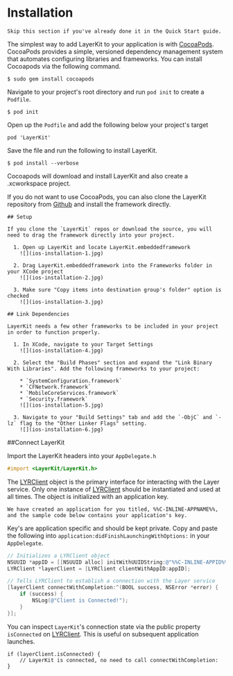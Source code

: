 # Installation

```emphasis
Skip this section if you've already done it in the Quick Start guide.
```

The simplest way to add LayerKit to your application is with [CocoaPods](http://www.cocoapods.org). CocoaPods provides a simple, versioned dependency management system that automates configuring libraries and frameworks. You can install Cocoapods via the following command.

```console
$ sudo gem install cocoapods
```

Navigate to your project's root directory and run `pod init` to create a `Podfile`.

```console
$ pod init
```

Open up the `Podfile` and add the following below your project's target

```
pod 'LayerKit'
```

Save the file and run the following to install LayerKit.

```console
$ pod install --verbose
```

Cocoapods will download and install LayerKit and also create a .xcworkspace project.

If you do not want to use CocoaPods, you can also clone the LayerKit repository from [Github](https://github.com/layerhq/releases-ios) and install the framework directly.


```collapse
## Setup

If you clone the `LayerKit` repos or download the source, you will need to drag the framework directly into your project.

  1. Open up LayerKit and locate LayerKit.embeddedframework
    ![](ios-installation-1.jpg)

  2. Drag LayerKit.embeddedframework into the Frameworks folder in your XCode project
    ![](ios-installation-2.jpg)

  3. Make sure "Copy items into destination group's folder" option is checked
    ![](ios-installation-3.jpg)

## Link Dependencies

LayerKit needs a few other frameworks to be included in your project in order to function properly.

  1. In XCode, navigate to your Target Settings
    ![](ios-installation-4.jpg)

  2. Select the "Build Phases" section and expand the "Link Binary With Libraries". Add the following frameworks to your project:

    * `SystemConfiguration.framework`
    * `CFNetwork.framework`
    * `MobileCoreServices.framework`
    * `Security.framework`
    ![](ios-installation-5.jpg)

  3. Navigate to your "Build Settings" tab and add the `-ObjC` and `-lz` flag to the "Other Linker Flags" setting.
    ![](ios-installation-6.jpg)

```

##Connect LayerKit

Import the LayerKit headers into your `AppDelegate.h`

```objectivec
#import <LayerKit/LayerKit.h>
```

The [LYRClient](docs/api/ios#lyrclient) object is the primary interface for interacting with the Layer service. Only one instance of [LYRClient](docs/api/ios#lyrclient) should be instantiated and used at all times. The object is initialized with an application key.

```emphasis
We have created an application for you titled, %%C-INLINE-APPNAME%%, and the sample code below contains your application's key.
```

Key's are application specific and should be kept private. Copy and paste the following into `application:didFinishLaunchingWithOptions:` in your `AppDelegate`.

```objectivec
// Initializes a LYRClient object
NSUUID *appID = [[NSUUID alloc] initWithUUIDString:@"%%C-INLINE-APPID%%"];
LYRClient *layerClient = [LYRClient clientWithAppID:appID];

// Tells LYRClient to establish a connection with the Layer service
[layerClient connectWithCompletion:^(BOOL success, NSError *error) {
    if (success) {
        NSLog(@"Client is Connected!");
    }
}];
```

You can inspect `LayerKit`'s connection state via the public property `isConnected` on [LYRClient](/docs/api/ios#lyrclient). This is useful on subsequent application launches.

```
if (layerClient.isConnected) {
	// LayerKit is connected, no need to call connectWithCompletion:
}
```

